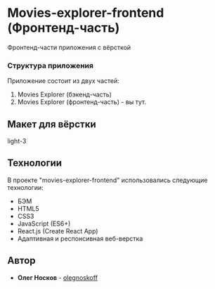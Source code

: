 # Movies-explorer-frontend (Фронтенд-часть)

Фронтенд-части приложения с вёрсткой

### Структура приложения 
Приложение состоит из двух частей:
1. Movies Explorer (бэкенд-часть)
2. Movies Explorer (фронтенд-часть) - вы тут.

## Макет для вёрстки

light-3

## Технологии

В проекте "movies-explorer-frontend" использовались следующие технологии:

- БЭМ
- HTML5
- CSS3
- JavaScript (ES6+)
- React.js (Create React App)
- Адаптивная и респонсивная веб-верстка

## Автор

- **Олег Носков** - [olegnoskoff](https://github.com/olegnoskoff)
